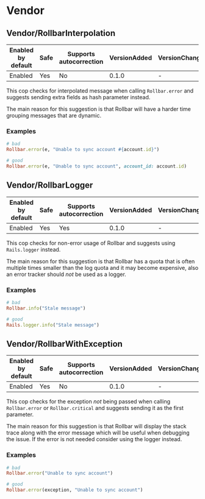 # Vendor

## Vendor/RollbarInterpolation

Enabled by default | Safe | Supports autocorrection | VersionAdded | VersionChanged
--- | --- | --- | --- | ---
Enabled | Yes | No | 0.1.0 | -

This cop checks for interpolated message when calling `Rollbar.error`
and suggests sending extra fields as hash parameter instead.

The main reason for this suggestion is that Rollbar will have a harder
time grouping messages that are dynamic.

### Examples

```ruby
# bad
Rollbar.error(e, "Unable to sync account #{account.id}")

# good
Rollbar.error(e, "Unable to sync account", account_id: account.id)
```

## Vendor/RollbarLogger

Enabled by default | Safe | Supports autocorrection | VersionAdded | VersionChanged
--- | --- | --- | --- | ---
Enabled | Yes | Yes  | 0.1.0 | -

This cop checks for non-error usage of Rollbar and suggests using
`Rails.logger` instead.

The main reason for this suggestion is that Rollbar has a quota that is
often multiple times smaller than the log quota and it may become
expensive, also an error tracker should *not* be used as a logger.

### Examples

```ruby
# bad
Rollbar.info("Stale message")

# good
Rails.logger.info("Stale message")
```

## Vendor/RollbarWithException

Enabled by default | Safe | Supports autocorrection | VersionAdded | VersionChanged
--- | --- | --- | --- | ---
Enabled | Yes | No | 0.1.0 | -

This cop checks for the exception *not* being passed when calling
`Rollbar.error` or `Rollbar.critical` and suggests sending it as
the first parameter.

The main reason for this suggestion is that Rollbar will display the
stack trace along with the error message which will be useful
when debugging the issue. If the error is not needed consider using the
logger instead.

### Examples

```ruby
# bad
Rollbar.error("Unable to sync account")

# good
Rollbar.error(exception, "Unable to sync account")
```
